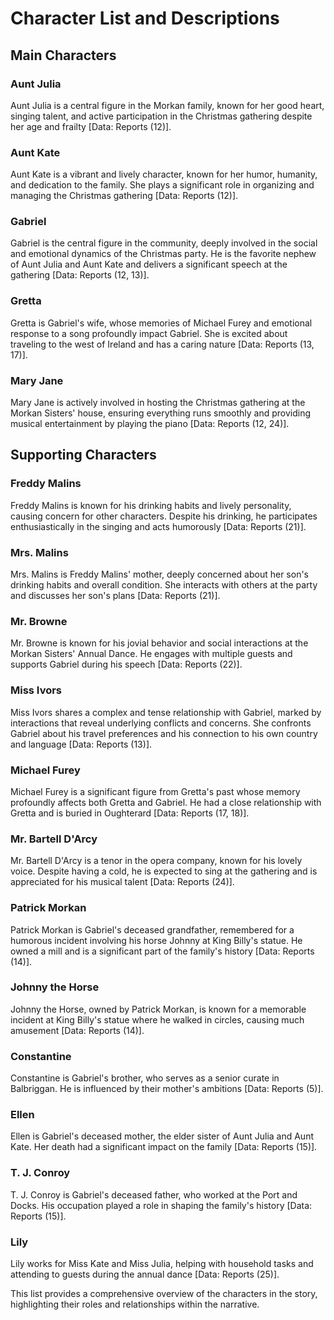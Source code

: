# Character List and Descriptions

## Main Characters

### Aunt Julia
Aunt Julia is a central figure in the Morkan family, known for her good heart, singing talent, and active participation in the Christmas gathering despite her age and frailty [Data: Reports (12)].

### Aunt Kate
Aunt Kate is a vibrant and lively character, known for her humor, humanity, and dedication to the family. She plays a significant role in organizing and managing the Christmas gathering [Data: Reports (12)].

### Gabriel
Gabriel is the central figure in the community, deeply involved in the social and emotional dynamics of the Christmas party. He is the favorite nephew of Aunt Julia and Aunt Kate and delivers a significant speech at the gathering [Data: Reports (12, 13)].

### Gretta
Gretta is Gabriel's wife, whose memories of Michael Furey and emotional response to a song profoundly impact Gabriel. She is excited about traveling to the west of Ireland and has a caring nature [Data: Reports (13, 17)].

### Mary Jane
Mary Jane is actively involved in hosting the Christmas gathering at the Morkan Sisters' house, ensuring everything runs smoothly and providing musical entertainment by playing the piano [Data: Reports (12, 24)].

## Supporting Characters

### Freddy Malins
Freddy Malins is known for his drinking habits and lively personality, causing concern for other characters. Despite his drinking, he participates enthusiastically in the singing and acts humorously [Data: Reports (21)].

### Mrs. Malins
Mrs. Malins is Freddy Malins' mother, deeply concerned about her son's drinking habits and overall condition. She interacts with others at the party and discusses her son's plans [Data: Reports (21)].

### Mr. Browne
Mr. Browne is known for his jovial behavior and social interactions at the Morkan Sisters' Annual Dance. He engages with multiple guests and supports Gabriel during his speech [Data: Reports (22)].

### Miss Ivors
Miss Ivors shares a complex and tense relationship with Gabriel, marked by interactions that reveal underlying conflicts and concerns. She confronts Gabriel about his travel preferences and his connection to his own country and language [Data: Reports (13)].

### Michael Furey
Michael Furey is a significant figure from Gretta's past whose memory profoundly affects both Gretta and Gabriel. He had a close relationship with Gretta and is buried in Oughterard [Data: Reports (17, 18)].

### Mr. Bartell D'Arcy
Mr. Bartell D'Arcy is a tenor in the opera company, known for his lovely voice. Despite having a cold, he is expected to sing at the gathering and is appreciated for his musical talent [Data: Reports (24)].

### Patrick Morkan
Patrick Morkan is Gabriel's deceased grandfather, remembered for a humorous incident involving his horse Johnny at King Billy's statue. He owned a mill and is a significant part of the family's history [Data: Reports (14)].

### Johnny the Horse
Johnny the Horse, owned by Patrick Morkan, is known for a memorable incident at King Billy's statue where he walked in circles, causing much amusement [Data: Reports (14)].

### Constantine
Constantine is Gabriel's brother, who serves as a senior curate in Balbriggan. He is influenced by their mother's ambitions [Data: Reports (5)].

### Ellen
Ellen is Gabriel's deceased mother, the elder sister of Aunt Julia and Aunt Kate. Her death had a significant impact on the family [Data: Reports (15)].

### T. J. Conroy
T. J. Conroy is Gabriel's deceased father, who worked at the Port and Docks. His occupation played a role in shaping the family's history [Data: Reports (15)].

### Lily
Lily works for Miss Kate and Miss Julia, helping with household tasks and attending to guests during the annual dance [Data: Reports (25)].

This list provides a comprehensive overview of the characters in the story, highlighting their roles and relationships within the narrative.